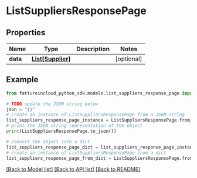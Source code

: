 # ListSuppliersResponsePage


## Properties

Name | Type | Description | Notes
------------ | ------------- | ------------- | -------------
**data** | [**List[Supplier]**](Supplier.md) |  | [optional] 

## Example

```python
from fattureincloud_python_sdk.models.list_suppliers_response_page import ListSuppliersResponsePage

# TODO update the JSON string below
json = "{}"
# create an instance of ListSuppliersResponsePage from a JSON string
list_suppliers_response_page_instance = ListSuppliersResponsePage.from_json(json)
# print the JSON string representation of the object
print(ListSuppliersResponsePage.to_json())

# convert the object into a dict
list_suppliers_response_page_dict = list_suppliers_response_page_instance.to_dict()
# create an instance of ListSuppliersResponsePage from a dict
list_suppliers_response_page_from_dict = ListSuppliersResponsePage.from_dict(list_suppliers_response_page_dict)
```
[[Back to Model list]](../README.md#documentation-for-models) [[Back to API list]](../README.md#documentation-for-api-endpoints) [[Back to README]](../README.md)


